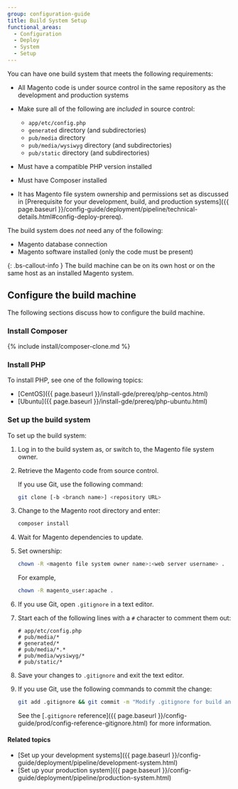 ```yaml
---
group: configuration-guide
title: Build System Setup
functional_areas:
  - Configuration
  - Deploy
  - System
  - Setup
---
```


You can have one build system that meets the following requirements:

* All Magento code is under source control in the same repository as the development and production systems
* Make sure all of the following are _included_ in source control:

   * `app/etc/config.php`
   * `generated` directory (and subdirectories)
   * `pub/media` directory
   * `pub/media/wysiwyg` directory (and subdirectories)
   * `pub/static` directory (and subdirectories)

* Must have a compatible PHP version installed
* Must have Composer installed
* It has Magento file system ownership and permissions set as discussed in [Prerequisite for your development, build, and production systems]({{ page.baseurl }}/config-guide/deployment/pipeline/technical-details.html#config-deploy-prereq).

The build system does _not_ need any of the following:

* Magento database connection
* Magento software installed (only the code must be present)

{: .bs-callout-info }
The build machine can be on its own host or on the same host as an installed Magento system.

## Configure the build machine

The following sections discuss how to configure the build machine.

### Install Composer

{% include install/composer-clone.md %}

### Install PHP

To install PHP, see one of the following topics:

* [CentOS]({{ page.baseurl }}/install-gde/prereq/php-centos.html)
* [Ubuntu]({{ page.baseurl }}/install-gde/prereq/php-ubuntu.html)

### Set up the build system

To set up the build system:

1. Log in to the build system as, or switch to, the Magento file system owner.
1. Retrieve the Magento code from source control.

   If you use Git, use the following command:

   ```bash
   git clone [-b <branch name>] <repository URL>
   ```

1. Change to the Magento root directory and enter:

   ```bash
   composer install
   ```

1. Wait for Magento dependencies to update.
1. Set ownership:

   ```bash
   chown -R <magento file system owner name>:<web server username> .
   ```

   For example,

   ```bash
   chown -R magento_user:apache .
   ```

1. If you use Git, open `.gitignore` in a text editor.
1. Start each of the following lines with a `#` character to comment them out:

   ```text
   # app/etc/config.php
   # pub/media/*
   # generated/*
   # pub/media/*.*
   # pub/media/wysiwyg/*
   # pub/static/*
   ```

1. Save your changes to `.gitignore` and exit the text editor.
1. If you use Git, use the following commands to commit the change:

   ```bash
   git add .gitignore && git commit -m "Modify .gitignore for build and production"
   ```

   See the [`.gitignore` reference]({{ page.baseurl }}/config-guide/prod/config-reference-gitignore.html) for more information.

#### Related topics

* [Set up your development systems]({{ page.baseurl }}/config-guide/deployment/pipeline/development-system.html)
* [Set up your production system]({{ page.baseurl }}/config-guide/deployment/pipeline/production-system.html)
